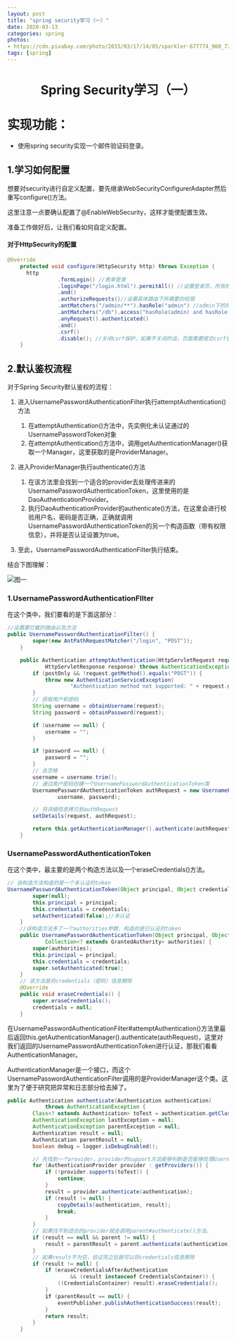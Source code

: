 ```yaml
---
layout: post
title: "spring security学习（一）"
date: 2020-03-13
categories: spring
photos:
- https://cdn.pixabay.com/photo/2015/03/17/14/05/sparkler-677774_960_720.jpg
tags: [spring]
---
```


  


<h1 align="center">Spring Security学习（一）</h1>

# 实现功能：

+ 使用spring security实现一个邮件验证码登录。



## 1.学习如何配置

想要对security进行自定义配置，要先继承WebSecurityConfigurerAdapter然后重写configure()方法。

这里注意一点要确认配置了@EnableWebSecurity，这样才能使配置生效。

准备工作做好后，让我们看如何自定义配置。

#### 对于HttpSecurity的配置

```java
@Override
    protected void configure(HttpSecurity http) throws Exception {
      http
                .formLogin() //表单登录
                .loginPage("/login.html").permitAll() //设置登录页，所有权限都可以访问，也就是无需认证。
                .and()
                .authorizeRequests()//设置具体路由下所需要的权限
                .antMatchers("/admin/**").hasRole("admin") //admin下的所有uri都需要有admin权限
                .antMatchers("/db").access("hasRole(admin) and hasRole(dba)") //对于/db路径下需要admin和dba权限
                .anyRequest().authenticated()
                .and()
                .csrf()
                .disable(); //关闭csrf保护，如果不关闭的话，页面需要提交csrf值。正式开发中，如果安全性较高需要启用。
    }
```





## 2.默认鉴权流程

对于Spring Security默认鉴权的流程：

1. 进入UsernamePasswordAuthenticationFilter执行attemptAuthentication()方法

   1. 在attemptAuthentication()方法中，先实例化未认证通过的UsernamePasswordToken对象
   2. 在attemptAuthentication()方法中，调用getAuthenticationManager()获取一个Manager，这里获取的是ProviderManager。

2. 进入ProviderManager执行authenticate()方法

   1. 在该方法里会找到一个适合的provider去处理传进来的UsernamePasswordAuthenticationToken，这里使用的是DaoAuthenticationProvider。
   2. 执行DaoAuthenticationProvider的authenticate()方法，在这里会进行校验用户名，密码是否正确，正确就调用UsernamePasswordAuthenticationToken的另一个构造函数（带有权限信息），并将是否认证设置为true。

3. 至此，UsernamePasswordAuthenticationFilter执行结束。

结合下图理解：

![图一]({{site.baseurl}}/assets/images/SpringSecurity.png)	


### 1.UsernamePasswordAuthenticationFIlter

在这个类中，我们要看的是下面这部分：

```java
//设置要拦截的路由以及方法	
public UsernamePasswordAuthenticationFilter() {
		super(new AntPathRequestMatcher("/login", "POST"));
	}

	public Authentication attemptAuthentication(HttpServletRequest request,
			HttpServletResponse response) throws AuthenticationException {
		if (postOnly && !request.getMethod().equals("POST")) {
			throw new AuthenticationServiceException(
					"Authentication method not supported: " + request.getMethod());
		}
        // 获取用户和密码
		String username = obtainUsername(request);
		String password = obtainPassword(request);

		if (username == null) {
			username = "";
		}

		if (password == null) {
			password = "";
		}
        // 去空格
		username = username.trim();
        // 通过用户密码创建一个UsernamePasswordAuthenticationToken类
		UsernamePasswordAuthenticationToken authRequest = new UsernamePasswordAuthenticationToken(
				username, password);

		// 将详细信息拷贝到authRequest
		setDetails(request, authRequest);

		return this.getAuthenticationManager().authenticate(authRequest);
	}
```

### UsernamePasswordAuthenticationToken

在这个类中，最主要的是两个构造方法以及一个eraseCredentials()方法。

```java
// 该构造方法构造的是一个未认证的token
UsernamePasswordAuthenticationToken(Object principal, Object credentials) {
		super(null);
		this.principal = principal;
		this.credentials = credentials;
		setAuthenticated(false);//未认证
	}
    //该构造方法多了一个authorities参数，构造的是已认证的token
	public UsernamePasswordAuthenticationToken(Object principal, Object credentials,
			Collection<? extends GrantedAuthority> authorities) {
		super(authorities);
		this.principal = principal;
		this.credentials = credentials;
		super.setAuthenticated(true); 
	}
    // 该方法是将credentials（密码）信息擦除
	@Override
	public void eraseCredentials() {
		super.eraseCredentials();
		credentials = null;
	}
```



在UsernamePasswordAuthenticationFilter#attemptAuthentication()方法里最后返回this.getAuthenticationManager().authenticate(authRequest)，这里对我们返回的UsernamePasswordAuthenticationToken进行认证，那我们看看AuthenticationManager。

AuthenticationManager是一个接口，而这个UsernamePasswordAuthenticationFilter调用的是ProviderManager这个类。这里为了便于研究把异常和日志部分给去掉了。

```java
public Authentication authenticate(Authentication authentication)
			throws AuthenticationException {
		Class<? extends Authentication> toTest = authentication.getClass();
		AuthenticationException lastException = null;
		AuthenticationException parentException = null;
		Authentication result = null;
		Authentication parentResult = null;
		boolean debug = logger.isDebugEnabled();

        // 先找到一个provider，provider的support方法能够判断是否能够处理UsernamePasswordAUthenticationToken。
		for (AuthenticationProvider provider : getProviders()) {
			if (!provider.supports(toTest)) {
				continue;
			}
			result = provider.authenticate(authentication);
            if (result != null) {
                copyDetails(authentication, result);
                break;
            }
		}
        // 如果找不到适合的provider就会调用parent#authenticate()方法。
		if (result == null && parent != null) {
			result = parentResult = parent.authenticate(authentication);
		}
        // 如果result不为空，验证完之后就可以将credentials信息擦除
		if (result != null) {
			if (eraseCredentialsAfterAuthentication
					&& (result instanceof CredentialsContainer)) {
				((CredentialsContainer) result).eraseCredentials();
			}
			if (parentResult == null) {
				eventPublisher.publishAuthenticationSuccess(result);
			}
			return result;
		}
	}

```









